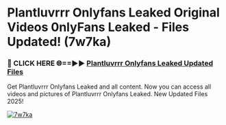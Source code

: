 # Plantluvrrr Onlyfans Leaked Original Videos 0nlyFans Leaked - Files Updated! (7w7ka)

<h3>🔴 CLICK HERE 🌐==►► <a href="https://tinyurl.com/x26r9saj" rel="nofollow">Plantluvrrr Onlyfans Leaked Updated Files</a></h3>

Get Plantluvrrr Onlyfans Leaked and all content. Now you can access all videos and pictures of Plantluvrrr Onlyfans Leaked. New Updated Files 2025!

[![7w7ka](https://i.imgur.com/LkgZPqh.gif)](https://tinyurl.com/x26r9saj)
